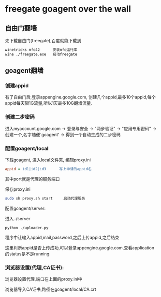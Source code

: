 # freegate goagent over the wall



## 自由门翻墙

先下载自由门(freegate),百度就能下载到

```bash
winetricks mfc42      安装mfc运行库
wine ./freegate.exe   启动freegate
```




## goagent翻墙

### 创建appid

有了自由门后,登录appengine.google.com, 创建几个appid,最多10个appid,每个appid每天限1G流量,所以1天最多10G翻墙流量.


### 创建二步密码

进入myaccount.google.com -> 登录与安全 -> "两步验证" -> "应用专用密码" ->创建一个,名字随便'goagent' -> 得到一个自动生成的二步密码


### 配置goagent/local

下载goagent, 进入local文件夹, 编辑proxy.ini

```ini
appid = id1|id2|id3      写上申请的appid名
```

其中port就是代理的服务端口

保存proxy.ini

```bash
sudo sh proxy.sh start     启动代理服务
```

配置goagent/server:

进入../server

```shell
python ./uploader.py
```

程序中让输入appid,mail,password,之后上传appid,之后结束

这里判断appid是否上传成功,可以登录appengine.google.com,查看application的status是不是running



### 浏览器设置(代理,CA证书):

浏览器设置代理,端口在上面的proxy.ini中

浏览器导入CA证书,路径在goagent/local/CA.crt

